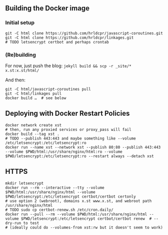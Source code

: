 ## Building the Docker image

### Initial setup

    git -C html clone https://github.com/hrldcpr/javascript-coroutines.git
    git -C html clone https://github.com/hrldcpr/linkages.git
    # TODO letsencrypt certbot and perhaps crontab

### (Re)building

For now, just push the blog: `jekyll build && scp -r _site/* x.st:x.st/html/`

And then:

    git -C html/javascript-coroutines pull
    git -C html/linkages pull
    docker build …  # see below

## Deploying with Docker Restart Policies

    docker network create xst
    # then, run any proxied services or proxy_pass will fail
    docker build --tag xst .
    # TODO --publish 443:443 and maybe something like --volume /etc/letsencrypt:/etc/letsencrypt:ro
    docker run --name xst --network xst --publish 80:80 --publish 443:443 --volume $PWD/html:/usr/share/nginx/html:ro --volume $PWD/letsencrypt:/etc/letsencrypt:ro --restart always --detach xst

## HTTPS

    mkdir letsencrypt
    docker run --rm --interactive --tty --volume $PWD/html:/usr/share/nginx/html --volume $PWD/letsencrypt:/etc/letsencrypt certbot/certbot certonly
    # use option 2 (webroot), domains x.st www.x.st, and webroot path /usr/share/nginx/html
    # TODO sudo cp certbot-renew.sh /etc/cron.daily/
    docker run --pull --rm --volume $PWD/html:/usr/share/nginx/html --volume $PWD/letsencrypt:/etc/letsencrypt certbot/certbot renew  # --dry-run to test
    # (ideally could do --volumes-from xst:rw but it doesn't seem to work)
